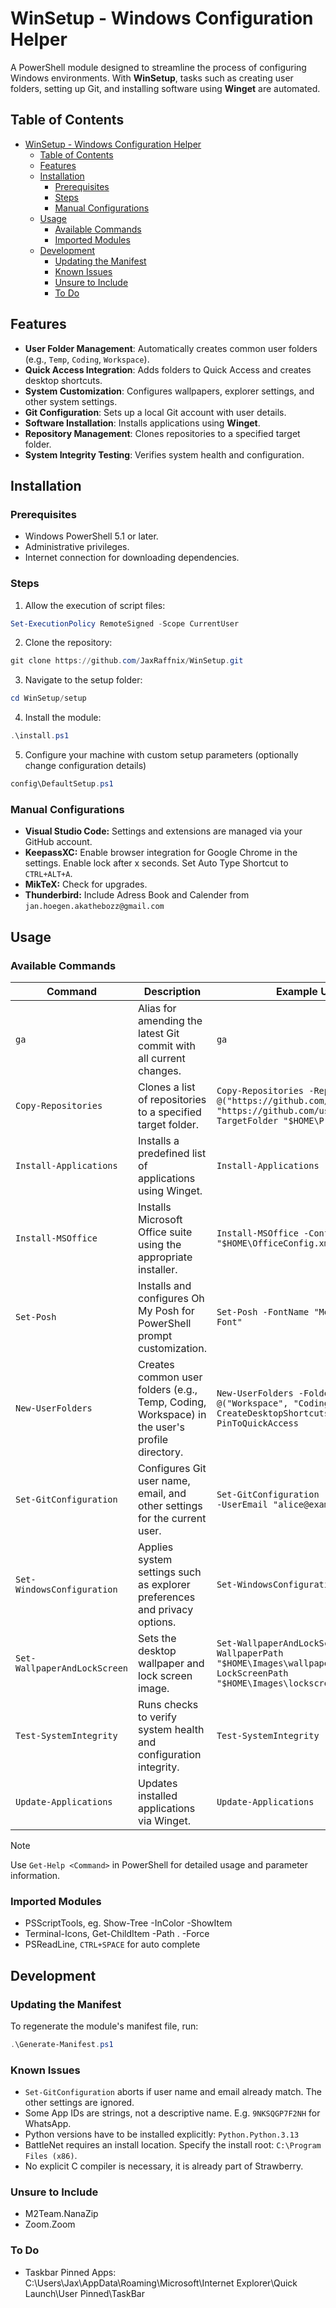 <!-- LTeX: language=en-US -->

# WinSetup - Windows Configuration Helper

A PowerShell module designed to streamline the process of configuring Windows environments. With **WinSetup**, tasks such as creating user folders, setting up Git, and installing software using **Winget** are automated.

## Table of Contents

- [WinSetup - Windows Configuration Helper](#winsetup---windows-configuration-helper)
  - [Table of Contents](#table-of-contents)
  - [Features](#features)
  - [Installation](#installation)
    - [Prerequisites](#prerequisites)
    - [Steps](#steps)
    - [Manual Configurations](#manual-configurations)
  - [Usage](#usage)
    - [Available Commands](#available-commands)
    - [Imported Modules](#imported-modules)
  - [Development](#development)
    - [Updating the Manifest](#updating-the-manifest)
    - [Known Issues](#known-issues)
    - [Unsure to Include](#unsure-to-include)
    - [To Do](#to-do)


## Features

- **User Folder Management**: Automatically creates common user folders (e.g., `Temp`, `Coding`, `Workspace`).
- **Quick Access Integration**: Adds folders to Quick Access and creates desktop shortcuts.
- **System Customization**: Configures wallpapers, explorer settings, and other system settings.
- **Git Configuration**: Sets up a local Git account with user details.
- **Software Installation**: Installs applications using **Winget**.
- **Repository Management**: Clones repositories to a specified target folder.
- **System Integrity Testing**: Verifies system health and configuration.

## Installation

### Prerequisites

- Windows PowerShell 5.1 or later.
- Administrative privileges.
- Internet connection for downloading dependencies.

### Steps

1. Allow the execution of script files:

```powershell
Set-ExecutionPolicy RemoteSigned -Scope CurrentUser
```

2. Clone the repository:

```powershell
git clone https://github.com/JaxRaffnix/WinSetup.git
```

3. Navigate to the setup folder:

```powershell
cd WinSetup/setup
```

4. Install the module:

```powershell
.\install.ps1
```

5. Configure your machine with custom setup parameters (optionally change configuration details)

```powershell
config\DefaultSetup.ps1
```

### Manual Configurations

- **Visual Studio Code:** Settings and extensions are managed via your GitHub account.
- **KeepassXC:** Enable browser integration for Google Chrome in the settings. Enable lock after x seconds. Set Auto Type Shortcut to `CTRL+ALT+A`.
- **MikTeX:** Check for upgrades.
- **Thunderbird:** Include Adress Book and Calender from `jan.hoegen.akathebozz@gmail.com`

## Usage

### Available Commands

| Command                      | Description                                                                                   | Example Usage                                 |
|------------------------------|-----------------------------------------------------------------------------------------------|-----------------------------------------------|
| `ga`                         | Alias for amending the latest Git commit with all current changes.                            | `ga`                                          |
| `Copy-Repositories`          | Clones a list of repositories to a specified target folder.                                   | `Copy-Repositories -RepoUrls @("https://github.com/user/repo1.git", "https://github.com/user/repo2.git") -TargetFolder "$HOME\Projects"`  |
| `Install-Applications`       | Installs a predefined list of applications using Winget.                                      | `Install-Applications -All`                        |
| `Install-MSOffice`           | Installs Microsoft Office suite using the appropriate installer.                              | `Install-MSOffice -ConfigLocation "$HOME\OfficeConfig.xml"`                            |
| `Set-Posh`                   | Installs and configures Oh My Posh for PowerShell prompt customization.                       | `Set-Posh -FontName "MesloLGM Nerd Font"`                                    |
| `New-UserFolders`            | Creates common user folders (e.g., Temp, Coding, Workspace) in the user's profile directory.  | `New-UserFolders -Folders @("Workspace", "Coding") -CreateDesktopShortcuts -PinToQuickAccess`                             |
| `Set-GitConfiguration`       | Configures Git user name, email, and other settings for the current user.                     | `Set-GitConfiguration -UserName "Alice" -UserEmail "alice@example.com"` |
| `Set-WindowsConfiguration`   | Applies system settings such as explorer preferences and privacy options.                      | `Set-WindowsConfiguration -All`                    |
| `Set-WallpaperAndLockScreen` | Sets the desktop wallpaper and lock screen image.                                             | `Set-WallpaperAndLockScreen -WallpaperPath "$HOME\Images\wallpaper.jpg" -LockScreenPath "$HOME\Images\lockscreen.jpg"`        |
| `Test-SystemIntegrity`       | Runs checks to verify system health and configuration integrity.                              | `Test-SystemIntegrity -All`                        |
| `Update-Applications`        | Updates installed applications via Winget.                                                    | `Update-Applications`                         |

> [!NOTE] 
> Use `Get-Help <Command>` in PowerShell for detailed usage and parameter information.

### Imported Modules

- PSScriptTools, eg. Show-Tree -InColor -ShowItem
- Terminal-Icons, Get-ChildItem -Path . -Force
- PSReadLine, `CTRL+SPACE` for auto complete

## Development

### Updating the Manifest

To regenerate the module's manifest file, run:

```powershell
.\Generate-Manifest.ps1
```

### Known Issues

- `Set-GitConfiguration` aborts if user name and email already match. The other settings are ignored.
- Some App IDs are strings, not a descriptive name. E.g. `9NKSQGP7F2NH` for WhatsApp.
- Python versions have to be installed explicitly: `Python.Python.3.13`
- BattleNet requires an install location. Specify the install root: `C:\Program Files (x86)`.
- No explicit C compiler is necessary, it is already part of Strawberry.

### Unsure to Include

- M2Team.NanaZip
- Zoom.Zoom

### To Do

- Taskbar Pinned Apps: C:\Users\Jax\AppData\Roaming\Microsoft\Internet Explorer\Quick Launch\User Pinned\TaskBar
